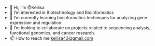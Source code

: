 - 👋 Hi, I’m @Keilisa
- 👀 I’m interested in Biotechnology and Bioinformatics
- 🌱 I’m currently learning bioinformatics techniques for analyzing gene expression and regulation.
- 💞️ I’m looking to collaborate on projects related to sequencing analysis, functional genomics, and cancer research.
- 📫 How to reach me keilisa43@gmail.com

<!---
Keilisa/Keilisa is a ✨ special ✨ repository because its `README.md` (this file) appears on your GitHub profile.
You can click the Preview link to take a look at your changes.
--->
